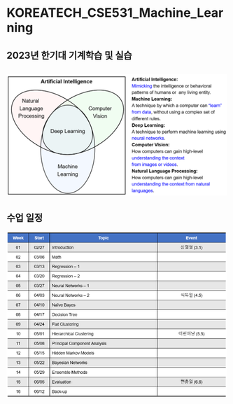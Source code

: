 # KOREATECH_CSE531_Machine_Learning
## 2023년 한기대 기계학습 및 실습
![Uploading](background.png)
---
##  수업 일정

![Uploading](curriculum.png)